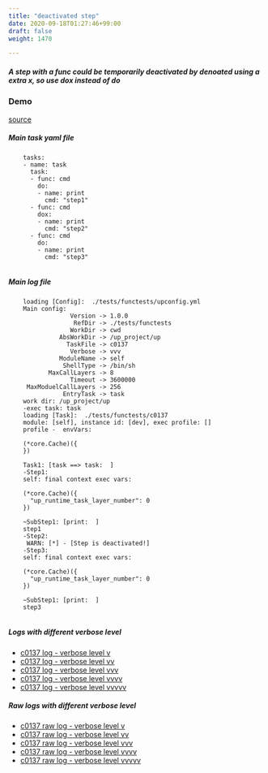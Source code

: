 ```yaml
---
title: "deactivated step"
date: 2020-09-18T01:27:46+99:00
draft: false
weight: 1470

---
```


##### A step with a func could be temporarily deactivated by denoated using a extra x, so use dox instead of do


### Demo








[source](https://github.com/upcmd/up/blob/master/tests/functests/c0137.yml)

##### Main task yaml file
```
    tasks:
    - name: task
      task:
      - func: cmd
        do:
        - name: print
          cmd: "step1"
      - func: cmd
        dox:
        - name: print
          cmd: "step2"
      - func: cmd
        do:
        - name: print
          cmd: "step3"
    
```
##### Main log file
```
    loading [Config]:  ./tests/functests/upconfig.yml
    Main config:
                 Version -> 1.0.0
                  RefDir -> ./tests/functests
                 WorkDir -> cwd
              AbsWorkDir -> /up_project/up
                TaskFile -> c0137
                 Verbose -> vvv
              ModuleName -> self
               ShellType -> /bin/sh
           MaxCallLayers -> 8
                 Timeout -> 3600000
     MaxModuelCallLayers -> 256
               EntryTask -> task
    work dir: /up_project/up
    -exec task: task
    loading [Task]:  ./tests/functests/c0137
    module: [self], instance id: [dev], exec profile: []
    profile -  envVars:
    
    (*core.Cache)({
    })
    
    Task1: [task ==> task:  ]
    -Step1:
    self: final context exec vars:
    
    (*core.Cache)({
      "up_runtime_task_layer_number": 0
    })
    
    ~SubStep1: [print:  ]
    step1
    -Step2:
     WARN: [*] - [Step is deactivated!]
    -Step3:
    self: final context exec vars:
    
    (*core.Cache)({
      "up_runtime_task_layer_number": 0
    })
    
    ~SubStep1: [print:  ]
    step3
    
```


##### Logs with different verbose level
* [c0137 log - verbose level v](../../logs/c0137_v)
* [c0137 log - verbose level vv](../../logs/c0137_vv)
* [c0137 log - verbose level vvv](../../logs/c0137_vvvv)
* [c0137 log - verbose level vvvv](../../logs/c0137_vvvv)
* [c0137 log - verbose level vvvvv](../../logs/c0137_vvvvv)

##### Raw logs with different verbose level
* [c0137 raw log - verbose level v](../../reflogs/c0137_v.log)
* [c0137 raw log - verbose level vv](../../reflogs/c0137_vv.log)
* [c0137 raw log - verbose level vvv](../../reflogs/c0137_vvv.log)
* [c0137 raw log - verbose level vvvv](../../reflogs/c0137_vvvv.log)
* [c0137 raw log - verbose level vvvvv](../../reflogs/c0137_vvvvv.log)







